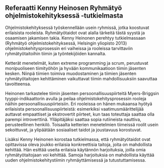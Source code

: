 ## Referaatti Kenny Heinosen Ryhmätyö ohjelmistokehityksessä -tutkielmasta

Ohjelmistokehityksessä työskennellään usein ryhmissä, jotka koostuvat erilaisista rooleista. Ryhmätyötaidot ovat alalla tärkeitä tästä syystä ja osaamisen jakamisen takia. Kenny Heinonen perehtyy tutkielmassaan (Ryhmätyö ohjelmistokehityksessä, Helsingin yliopisto 2013) ohjelmistokehitysprosessin eri vaiheissa ja rooleissa tarvittaviin ryhmätyötaitoihin tiimin ja työntekijöiden kannalta.

Ketterät menetelmät, kuten extreme programming ja scrum, perustuvat monipuoliseen tiimityöhön ja hyvään kommunikaatioon tiimin jäsenten kesken. Niinpä tiimien toimiva muodostaminen ja tiimien jäsenten ryhmätyötaitojen kehittäminen vaikuttavat tiimin mahdollisuuksiin saavuttaa tavoitteensa.

Heinonen tarkastelee tiimin jäsenten persoonallisuuspiirteitä Myers-Briggsin tyyppi-indikaattorin avulla ja peilaa ohjelmistokehitysprosessin rooleja näihin persoonallisuuspiirteisiin. Eri rooleissa on hänen mukaansa hyötyä erilaisista persoonallisuuspiirteistä: esimerkiksi vaatimusmäärittelijää auttavat empaattiset ja ekstrovertit piirteet, kun taas toteuttaja saattaa olla parempi introverttinä. Ylläpitäjäksi saattaa sopia rutiineista nauttiva, perusteellinen henkilö. Toisaalta ketterien menetelmien tiimeissä roolit usein sekoittuvat, ja ylipäätään sosiaaliset taidot ja joustavuus korostuvat.

Lisäksi Kenny Heinonen korostaa tutkielmassa, että ryhmätyötaidot ovat opittavissa oleva joukko erilaisia konkreettisia taitoja, joita on mahdollista kehittää. Hän esittää useita erilaisia käytännön harjoituksia, joilla omia ryhmätyötaitojaan voi kehittää. Samoja harjoituksia on mahdollista käyttää uuden ohjelmistokehitystiimin ryhmäyttämisessä ja tutustuttamisessa.
